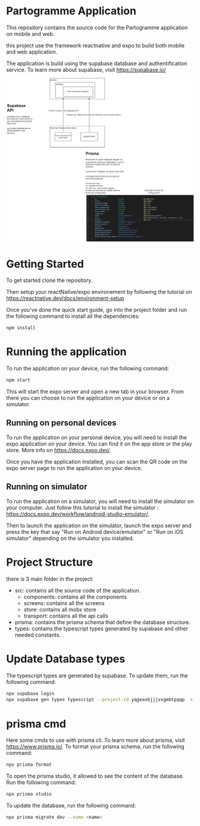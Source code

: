 # Partogramme Application
This repository contains the source code for the Partogramme application on mobile and web.

this project use the framework reactnative and expo to build both mobile and web application.

The application is build using the supabase database and authentification service.
To learn more about supabase, visit https://supabase.io/

<img src="assets\global_functional_schema.png" alt= “” width="1000">

# Getting Started
To get started clone the repository.

Then setup your reactNative/expo environement by following the tutorial on https://reactnative.dev/docs/environment-setup

Once you've done the quick start guide, go into the project folder and run the following command to install all the dependencies:
```bash
npm install
```
# Running the application
To run the application on your device, run the following command:
```bash
npm start
```
This will start the expo server and open a new tab in your browser. From there you can choose to run the application on your device or on a simulator.
## Running on personal devices
To run the application on your personal device, you will need to install the expo application on your device. You can find it on the app store or the play store.
More info on https://docs.expo.dev/.

Once you have the application installed, you can scan the QR code on the expo server page to run the application on your device.

## Running on simulator
To run the application on a simulator, you will need to install the simulator on your computer. 
Just follow this tutorial to install the simulator : https://docs.expo.dev/workflow/android-studio-emulator/.

Then to launch the application on the simulator, launch the expo server and press the key that say "Run on Android device/emulator" or "Run on iOS simulator" depending on the simulator you installed.

# Project Structure
there is 3 main folder in the project:
- src: contains all the source code of the application.
  - components: contains all the components
  - screens: contains all the screens
  - store: contains all mobx store
  - transport: contains all the api calls
- prisma: contains the prisma schema that define the database structure.
- types: contains the typescript types generated by supabase and other needed constants.

# Update Database types
The typescript types are generated by supabase. To update them, run the following command:
```bash
npx supabase login
npx supabase gen types typescript --project-id yqgeaxbjjjvxgmbtpqqp  > types/supabase.ts
```
# prisma cmd 
Here some cmds to use with prisma cli.
To learn more about prisma, visit https://www.prisma.io/.
To format  your prisma schema, run the following command:
```bash
npx prisma format
```

To open the prisma studio, it allowed to see the content of the database.
Run the following command:
```bash
npx prisma studio 
```

To update the database, run the following command:
```bash
npx prisma migrate dev --name <name>
```
